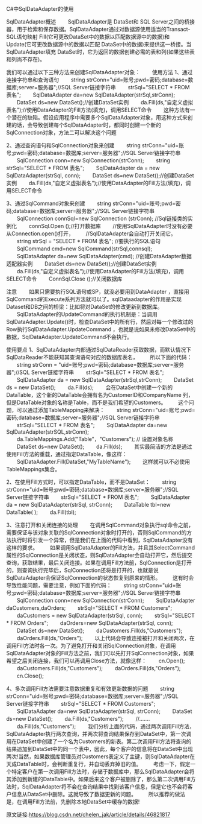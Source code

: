 C#中SqlDataAdapter的使用

SqlDataAdapter概述
　　SqlDataAdapter是 DataSet和 SQL Server之间的桥接器，用于检索和保存数据。SqlDataAdapter通过对数据源使用适当的Transact-SQL语句映射 Fill(它可更改DataSet中的数据以匹配数据源中的数据)和 Update(它可更改数据源中的数据以匹配 DataSet中的数据)来提供这一桥接。当SqlDataAdapter填充 DataSet时，它为返回的数据创建必需的表和列(如果这些表和列尚不存在)。

我们可以通过以下三种方法来创建SqlDataAdapter对象：
　　使用方法
1、通过连接字符串和查询语句
　　string strConn="uid=账号;pwd=密码;database=数据库;server=服务器";//SQL Server链接字符串
　　strSql="SELECT * FROM 表名";
　　SqlDataAdapter da=new SqlDataAdapter(strSql,strConn);
　　DataSet ds=new DataSet();//创建DataSet实例
　　da.Fill(ds,"自定义虚拟表名");//使用DataAdapter的Fill方法(填充)，调用SELECT命令
　　这种方法有一个潜在的缺陷。假设应用程序中需要多个SqlDataAdapter对象，用这种方式来创建的话，会导致创建每个SqlDataAdapter时，都同时创建一个新的SqlConnection对象，方法二可以解决这个问题

2、通过查询语句和SqlConnection对象来创建
　　string strConn="uid=账号;pwd=密码;database=数据库;server=服务器";//SQL Server链接字符串
　　SqlConnection conn=new SqlConnection(strConn);
　　string strSql="SELECT * FROM 表名";
　　SqlDataAdapter da = new SqlDataAdapter(strSql, conn);
　　DataSet ds=new DataSet();//创建DataSet实例
　　da.Fill(ds,"自定义虚拟表名");//使用DataAdapter的Fill方法(填充)，调用SELECT命令

3、通过SqlCommand对象来创建
　　string strConn="uid=账号;pwd=密码;database=数据库;server=服务器";//SQL Server链接字符串
　　SqlConnection connSql=new SqlConnection (strConn); //Sql链接类的实例化
　　connSql.Open ();//打开数据库
　　//使用SqlDataAdapter时没有必要从Connection.open()打开，
　　//SqlDataAdapter会自动打开关闭它。
　　string strSql = "SELECT * FROM 表名"; //要执行的SQL语句
　　SqlCommand cmd=new SqlCommand(strSql,connsql);
　　SqlDataAdapter da=new SqlDataAdapter(cmd); //创建DataAdapter数据适配器实例
　　DataSet ds=new DataSet();//创建DataSet实例
　　da.Fill(ds,"自定义虚拟表名");//使用DataAdapter的Fill方法(填充)，调用SELECT命令
　　ConnSql.Close ();//关闭数据库

注意
　　如果只需要执行SQL语句或SP，就没必要用到DataAdapter ，直接用SqlCommand的Execute系列方法就可以了。sqlDataadapter的作用是实现Dataset和DB之间的桥梁：比如将对DataSet的修改更新到数据库。
　　SqlDataAdapter的UpdateCommand的执行机制是：当调用SqlDataAdapter.Update()时，检查DataSet中的所有行，然后对每一个修改过的Row执行SqlDataAdapter.UpdateCommand ，也就是说如果未修改DataSet中的数据，SqlDataAdapter.UpdateCommand不会执行。

使用要点
1、SqlDataAdapter内部通过SqlDataReader获取数据，而默认情况下SqlDataReader不能获知其查询语句对应的数据库表名，
　　所以下面的代码：
　　string strConn = "uid=账号;pwd=密码;database=数据库;server=服务器";//SQL Server链接字符串
　　strSql="SELECT * FROM 表名";
　　SqlDataAdapter da = new SqlDataAdapter(strSql,strConn);
　　DataSet ds = new DataSet();
　　da.Fill(ds);
　　会在DataSet中创建一个新的DataTable，这个新的DataTable会拥有名为CustomerID和CompanyName 列，但是DataTable对象的名称是Table，而不是我们希望的Customers。
　　这个问题，可以通过添加TableMapping来解决：
　　string strConn="uid=账号;pwd=密码;database=数据库;server=服务器";//SQL Server链接字符串
　　strSql="SELECT * FROM 表名";
　　SqlDataAdapter da=new SqlDataAdapter(strSQL,strConn);
　　da.TableMappings.Add("Table"，"Customers"); // 设置对象名称
　　DataSet ds=new DataSet();
　　da.Fill(ds);
　　其实最简洁的方法是通过使用Fill方法的重载，通过指定DataTable，像这样：
　　SqlDataAdapter.Fill(DataSet,"MyTableName");
　　这样就可以不必使用TableMappings集合。

2、在使用Fill方式时，可以指定DataTable，而不是DataSet：
　　string strConn="uid=账号;pwd=密码;database=数据库;server=服务器";//SQL Server链接字符串
　　strSql="SELECT * FROM 表名";
　　SqlDataAdapter da = new SqlDataAdapter(strSql, strConn);
　　DataTable tbl=new DataTable( );
　　da.Fill(tbl);

3、注意打开和关闭连接的处理
　　在调用SqlCommand对象执行sql命令之前，需要保证与该对象关联的SqlConnection对象时打开的，否则SqlCommand的方法执行时将引发一个异常，但是我们在上面的代码中看到，SqlDataAdapter没有这样的要求。
　　如果调用SqlDataAdapter的Fill方法，并且其SelectCommand属性的SqlConnection是关闭状态，则SqlDataAdapter会自动打开它，然后提交查询，获取结果，最后关闭连接。如果在调用Fill方法前，SqlConnection是打开的，则查询执行完毕后，SqlConnection还将是打开的，也就是说SqlDataAdapter会保证SqlConnection的状态恢复到原来的情形。
　　这有时会导致性能问题，需要注意，例如下面的代码：
　　string strConn="uid=账号;pwd=密码;database=数据库;server=服务器";//SQL Server链接字符串
　　SqlConnection conn=new SqlConnection(strConn);
　　SqlDataAdapter daCustomers,daOrders;
　　strSql="SELECT * FROM Customers";
　　daCustomers = new SqlDataAdapter(strSql, conn);
　　strSql="SELECT * FROM Orders";
　　daOrders=new SqlDataAdapter(strSql, conn);
　　DataSet ds=new DataSet();
　　daCustomers.Fill(ds,"Customers");
　　daOrders.Fill(ds,"Orders");
　　以上代码会导致连接被打开和关闭两次，在调用Fill方法时各一次。为了避免打开和关闭SqlConnection对象，在调用SqlDataAdapter对象的Fill方法之前，我们可以先打开SqlConnection对象，如果希望之后关闭连接，我们可以再调用Close方法，就像这样：
　　cn.Open();
　　daCustomers.Fill(ds,"Customers");
　　daOrders.Fill(ds,"Orders");
　　cn.Close();

4、多次调用Fill方法需要注意数据重复和有效更新数据的问题
　　string strConn="uid=账号;pwd=密码;database=数据库;server=服务器";//SQL Server链接字符串
　　strSql="SELECT * FROM Customers";
　　SqlDataAdapter da=new SqlDataAdapter(strSql, strConn);
　　DataSet ds=new DataSet();
　　da.Fill(ds,"Customers");
　　//…….
　　da.Fill(ds,"Customers");
　　我们分析上面的代码，通过两次调用Fill方法，SqlDataAdapter执行两次查询，并两次将查询结果保存到DataSet中，第一次调用在DataSet中创建了一个名为Customers的新表。第二次调用Fill方法将查询的结果追加到DataSet中的同一个表中，因此，每个客户的信息将在DataSet中出现两次!当然，如果数据库管理员对Customers表定义了主键，则SqlDataAdapter在天成DataTable时，会判断重复行，并自动丢弃掉旧的值。
　　考虑一下，假定一个特定客户在第一次调用Fill方法时，存储于数据库中，那么SqlDataAdapter会将其添加到新建的DataTable中。如果后来这个客户被删除了，那么第二次调用Fill方法时，SqlDataAdapter将不会在查询结果中找到该客户信息，但是它也不会将客户信息从DataSet中删除。这就导致了数据更新的问题。
　　所以推荐的做法是，在调用Fill方法前，先删除本地DataSet中缓存的数据!

原文链接:https://blog.csdn.net/chelen_jak/article/details/46821817
